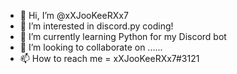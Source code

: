 - 👋 Hi, I’m @xXJooKeeRXx7
- 👀 I’m interested in discord.py coding!
- 🌱 I’m currently learning Python for my Discord bot
- 💞️ I’m looking to collaborate on ......
- 📫 How to reach me = xXJooKeeRXx7#3121

<!---
xXJooKeeRXx7/xXJooKeeRXx7 is a ✨ special ✨ repository because its `README.md` (this file) appears on your GitHub profile.
You can click the Preview link to take a look at your changes.
--->
